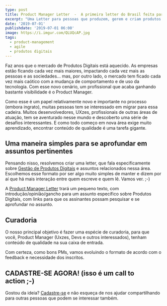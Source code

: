 ```yaml
---
type: post
title: Product Manager Letter  -  A primeira letter do Brasil feita para e por Product Managers
excerpt: "Uma Letter para pessoas que produzem, gerem e criam produtos e serviços digitais no Brasil."
date: '2019-07-01'
publishdate: '2019-07-01 06:00'
image: https://i.imgur.com/QLUQcAP.jpg
tags:
  - product-management
  - agile
  - produtos digitais
---
```


Faz anos que o mercado de Produtos Digitais está aquecido. As empresas estão ficando cada vez mais maiores, impactando cada vez mais as pessoas e as sociedades… mas, por outro lado, o mercado tem ficado cada vez mais caótico com a mudança de comportamento e de uso da tecnologia. Com esse novo cenário, um profissional que acaba ganhando bastante visibilidade é o Product Manager.

Como esse é um papel relativamente novo e importante no processo (embora ingrato), muitas pessoas tem se interessado em migrar para essa cadeira. Muitos desenvolvedores, UXzes, profissionais de outras áreas de atuação, tem se aventurado nesse mundo e descoberto uma série de desafios interessantes. E como todo começo em nova área exige muito aprendizado, encontrar conteúdo de qualidade é uma tarefa gigante.

## Uma maneira simples para se aprofundar em assuntos pertinentes

Pensando nisso, resolvemos criar uma letter, que fala especificamente sobre [Gestão de Produtos Digitais](http://bit.ly/pmletteremail) e assuntos relacionados nessa área. Escolhemos esse formato por ser algo muito simples de manter e dizem por aí que há mais interação entre quem escreve e quem lê. Vamos ver. ;-)

A [Product Manager Letter](http://bit.ly/pmletteremail) trará um pequeno texto, com introdução/opinião/gancho para um assunto específico sobre Produtos Digitais, com links para que os assinantes possam pesquisar e se aprofundar no assunto.

## Curadoria

O nosso principal objetivo é fazer uma espécie de curadoria, para que você, Product Manager (Uxzes, Devs e outros interessados), tenham conteúdo de qualidade na sua caixa de entrada.

Com certeza, como bons PMs, vamos evoluindo o formato de acordo com o feedback e necessidade dos inscritos.

## CADASTRE-SE AGORA! (isso é um call to action ;-)

Gostou da ideia? [Cadastre-se](http://bit.ly/pmletteremail) e não esqueça de nos ajudar compartilhando para outras pessoas que podem se interessar também.
